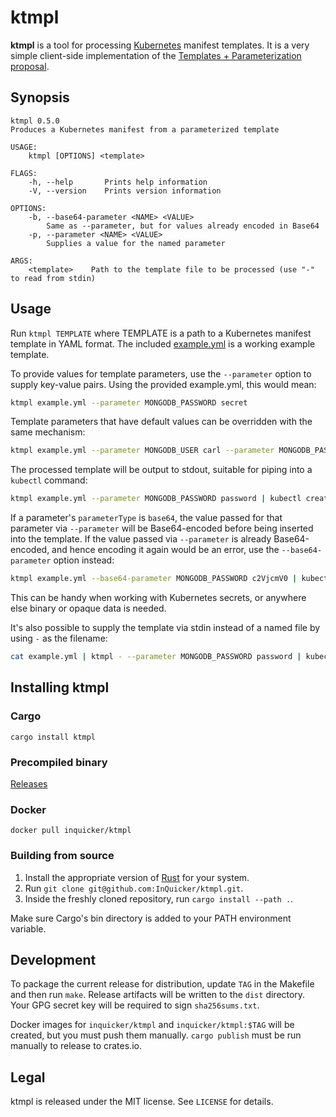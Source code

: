 # ktmpl

**ktmpl** is a tool for processing [Kubernetes](http://kubernetes.io/) manifest templates.
It is a very simple client-side implementation of the [Templates + Parameterization proposal](https://github.com/kubernetes/kubernetes/blob/master/docs/proposals/templates.md).

## Synopsis

```
ktmpl 0.5.0
Produces a Kubernetes manifest from a parameterized template

USAGE:
    ktmpl [OPTIONS] <template>

FLAGS:
    -h, --help       Prints help information
    -V, --version    Prints version information

OPTIONS:
    -b, --base64-parameter <NAME> <VALUE>
        Same as --parameter, but for values already encoded in Base64
    -p, --parameter <NAME> <VALUE>
        Supplies a value for the named parameter

ARGS:
    <template>    Path to the template file to be processed (use "-" to read from stdin)
```

## Usage

Run `ktmpl TEMPLATE` where TEMPLATE is a path to a Kubernetes manifest template in YAML format.
The included [example.yml](example.yml) is a working example template.

To provide values for template parameters, use the `--parameter` option to supply key-value pairs.
Using the provided example.yml, this would mean:

``` bash
ktmpl example.yml --parameter MONGODB_PASSWORD secret
```

Template parameters that have default values can be overridden with the same mechanism:

``` bash
ktmpl example.yml --parameter MONGODB_USER carl --parameter MONGODB_PASSWORD secret
```

The processed template will be output to stdout, suitable for piping into a `kubectl` command:

``` bash
ktmpl example.yml --parameter MONGODB_PASSWORD password | kubectl create -f -
```

If a parameter's `parameterType` is `base64`, the value passed for that parameter via `--parameter` will be Base64-encoded before being inserted into the template.
If the value passed via `--parameter` is already Base64-encoded, and hence encoding it again would be an error, use the `--base64-parameter` option instead:

``` bash
ktmpl example.yml --base64-parameter MONGODB_PASSWORD c2VjcmV0 | kubectl create -f -
```

This can be handy when working with Kubernetes secrets, or anywhere else binary or opaque data is needed.

It's also possible to supply the template via stdin instead of a named file by using `-` as the filename:

``` bash
cat example.yml | ktmpl - --parameter MONGODB_PASSWORD password | kubectl create -f -
```

## Installing ktmpl

### Cargo

```
cargo install ktmpl
```

### Precompiled binary

[Releases](https://github.com/InQuicker/ktmpl/releases)

### Docker

```
docker pull inquicker/ktmpl
```

### Building from source

1. Install the appropriate version of [Rust](https://www.rust-lang.org/) for your system.
2. Run `git clone git@github.com:InQuicker/ktmpl.git`.
3. Inside the freshly cloned repository, run `cargo install --path .`.

Make sure Cargo's bin directory is added to your PATH environment variable.

## Development

To package the current release for distribution, update `TAG` in the Makefile and then run `make`.
Release artifacts will be written to the `dist` directory.
Your GPG secret key will be required to sign `sha256sums.txt`.

Docker images for `inquicker/ktmpl` and `inquicker/ktmpl:$TAG` will be created, but you must push them manually.
`cargo publish` must be run manually to release to crates.io.

## Legal

ktmpl is released under the MIT license. See `LICENSE` for details.
